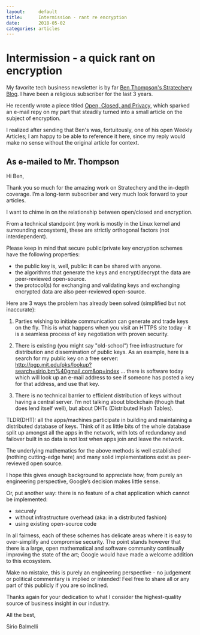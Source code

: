 ```yaml
---
layout:		default
title:		Intermission - rant re encryption
date:		2018-05-02
categories: articles
---
```


# Intermission - a quick rant on encryption

My favorite tech business newsletter is by far
	[Ben Thompson's Stratechery Blog](https://stratechery.com/).
I have been a religious subscriber for the last 3 years.

He recently wrote a piece titled [Open, Closed, and Privacy](https://stratechery.com/2018/open-closed-and-privacy/),
	which sparked an e-mail repy on my part that steadily turned into a small article
	on the subject of encryption.

I realized after sending that Ben's was, fortuitously, one of his open Weekly Articles;
	I am happy to be able to reference it here, since my reply would make no
	sense without the original article for context.

## As e-mailed to Mr. Thompson

Hi Ben,

Thank you so much for the amazing work on Stratechery and the in-depth coverage.
I’m a long-term subscriber and very much look forward to your articles.

I want to chime in on the relationship between open/closed and encryption.

From a technical standpoint
(my work is mostly in the Linux kernel and surrounding ecosystem),
these are strictly orthogonal factors (not interdependent).

Please keep in mind that secure public/private key encryption schemes
	have the following properties:
- the public key is, well, public: it can be shared with anyone.
- the algorithms that generate the keys and encrypt/decrypt the data
	are peer-reviewed open-source.
- the protocol(s) for exchanging and validating keys and exchanging
	encrypted data are also peer-reviewed open-source.

Here are 3 ways the problem has already been solved (simplified but not inaccurate):

1. Parties wishing to initiate communication can generate and trade keys
	on the fly.
This is what happens when you visit an HTTPS site today - it is a seamless process
	of key negotiation with proven security.

1. There is existing (you might say "old-school”) free infrastructure for
	distribution and dissemination of public keys.
As an example, here is a search for my public key on a free server:
	<http://pgp.mit.edu/pks/lookup?search=sirio.bm%40gmail.com&op=index>
	… there is software today which will look up an e-mail address to see
	if someone has posted a key for that address, and use that key.

1. There is no technical barrier to efficient distribution of keys
	without having a central server.
I’m not talking about blockchain (though that does lend itself well),
	but about DHTs (Distributed Hash Tables).

TLDR(DHT): all the apps/machines participate in building and maintaining
	a distributed database of keys.
Think of it as little bits of the whole database split up
	amongst all the apps in the network, with lots of redundancy and failover
	built in so data is not lost when apps join and leave the network.

The underlying mathematics for the above methods is well established
	(nothing cutting-edge here) and many solid implementations exist
	as peer-reviewed open source.

I hope this gives enough background to appreciate how,
	from purely an engineering perspective, Google’s decision makes little sense.

Or, put another way: there is no feature of a chat application which cannot be implemented:
- securely
- without infrastructure overhead (aka: in a distributed fashion)
- using existing open-source code

In all fairness, each of these schemes has delicate areas where it is easy to
	over-simplify and compromise security.
The point stands however that there is a large, open mathematical and software
	community continually improving the state of the art;
	Google would have made a welcome addition to this ecosystem.

Make no mistake, this is purely an engineering perspective - no judgement or
	political commentary is implied or intended!
Feel free to share all or any part of this publicly if you are so inclined.

Thanks again for your dedication to what I consider the highest-quality source
	of business insight in our industry.

All the best,

Sirio Balmelli
